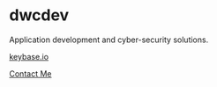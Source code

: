 # dwcdev

Application development and cyber-security solutions.

[keybase.io](https://keybase.io/dwcdev)

[Contact Me](http://www.emailmeform.com/builder/form/YbWm3Ub02u23)
